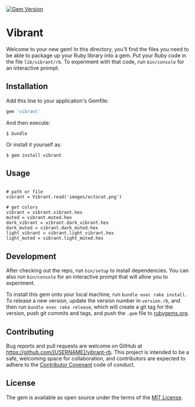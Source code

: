 [![Gem Version](https://badge.fury.io/rb/vibrant-rb.svg)](https://badge.fury.io/rb/vibrant-rb)

# Vibrant

Welcome to your new gem! In this directory, you'll find the files you need to be able to package up your Ruby library into a gem. Put your Ruby code in the file `lib/vibrant/rb`. To experiment with that code, run `bin/console` for an interactive prompt.

## Installation

Add this line to your application's Gemfile:

```ruby
gem 'vibrant'
```

And then execute:

    $ bundle

Or install it yourself as:

    $ gem install vibrant

## Usage

```

# path or file
vibrant = Vibrant.read('images/octocat.png')

# get colors
vibrant = vibrant.vibrant.hex
muted = vibrant.muted.hex
dark_vibrant = vibrant.dark_vibrant.hex
dark_muted = vibrant.dark_muted.hex
light_vibrant = vibrant.light_vibrant.hex
light_muted = vibrant.light_muted.hex
```

## Development

After checking out the repo, run `bin/setup` to install dependencies. You can also run `bin/console` for an interactive prompt that will allow you to experiment.

To install this gem onto your local machine, run `bundle exec rake install`. To release a new version, update the version number in `version.rb`, and then run `bundle exec rake release`, which will create a git tag for the version, push git commits and tags, and push the `.gem` file to [rubygems.org](https://rubygems.org).

## Contributing

Bug reports and pull requests are welcome on GitHub at https://github.com/[USERNAME]/vibrant-rb. This project is intended to be a safe, welcoming space for collaboration, and contributors are expected to adhere to the [Contributor Covenant](contributor-covenant.org) code of conduct.


## License

The gem is available as open source under the terms of the [MIT License](http://opensource.org/licenses/MIT).

